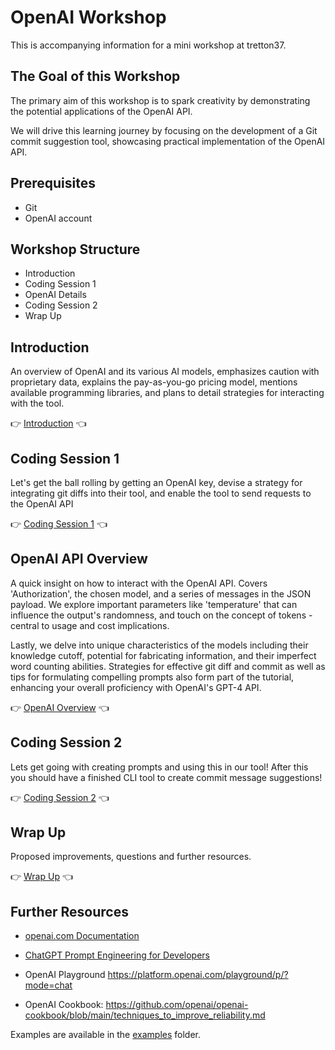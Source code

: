 # OpenAI Workshop

This is accompanying information for a mini workshop at tretton37.

## The Goal of this Workshop

The primary aim of this workshop is to spark creativity by demonstrating
the potential applications of the OpenAI API. 

We will drive this learning journey by focusing on the development of a Git
commit suggestion tool, showcasing practical implementation of the OpenAI API.

## Prerequisites

- Git
- OpenAI account

## Workshop Structure

- Introduction
- Coding Session 1
- OpenAI Details
- Coding Session 2
- Wrap Up 

## Introduction

An overview of OpenAI and its various AI models, emphasizes caution with
proprietary data, explains the pay-as-you-go pricing model, mentions available
programming libraries, and plans to detail strategies for interacting with the
tool. 

👉 [Introduction](./introduction.md) 👈

## Coding Session 1 

Let's get the ball rolling by getting an OpenAI key, devise a strategy for
integrating git diffs into their tool, and enable the tool to send requests to
the OpenAI API

👉 [Coding Session 1](./first-coding-session.md) 👈

## OpenAI API Overview

A quick insight on how to interact with the OpenAI API. Covers 'Authorization',
the chosen model, and a series of messages in the JSON payload. We explore
important parameters like 'temperature' that can influence the output's
randomness, and touch on the concept of tokens - central to usage and cost
implications.

Lastly, we delve into unique characteristics of the models including their
knowledge cutoff, potential for fabricating information, and their imperfect
word counting abilities. Strategies for effective git diff and commit as well as
tips for formulating compelling prompts also form part of the tutorial,
enhancing your overall proficiency with OpenAI's GPT-4 API.

👉 [OpenAI Overview](./openai-overview.md) 👈

## Coding Session 2

Lets get going with creating prompts and using this in our tool! After this you
should have a finished CLI tool to create commit message suggestions!

👉 [Coding Session 2](./second-coding-session.md) 👈

## Wrap Up

Proposed improvements, questions and further resources.

👉 [Wrap Up](./wrap-up.md) 👈

## Further Resources

- [openai.com Documentation](https://platform.openai.com/docs/introduction/overview)

- [ChatGPT Prompt Engineering for Developers](https://www.deeplearning.ai/short-courses/chatgpt-prompt-engineering-for-developers/)

- OpenAI Playground https://platform.openai.com/playground/p/?mode=chat

- OpenAI Cookbook: https://github.com/openai/openai-cookbook/blob/main/techniques_to_improve_reliability.md

Examples are available in the [examples](./examples/) folder.

